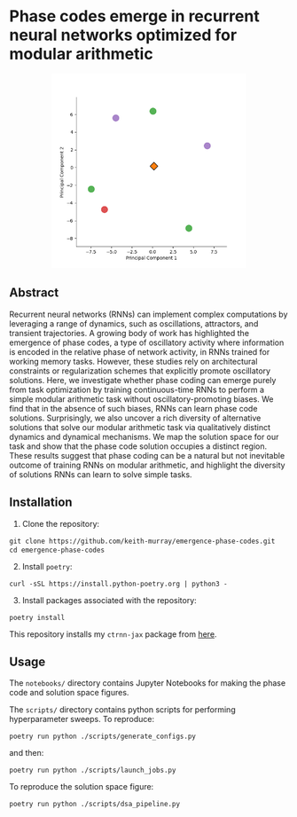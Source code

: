 # Phase codes emerge in recurrent neural networks optimized for modular arithmetic

<div align="center">
<img src="https://github.com/keith-murray/emergence-phase-codes/blob/main/results/pca_animation.gif" alt="PCA Animation" width="350">
</div>

## Abstract
Recurrent neural networks (RNNs) can implement complex computations by leveraging a range of dynamics, such as oscillations, attractors, and transient trajectories. A growing body of work has highlighted the emergence of phase codes, a type of oscillatory activity where information is encoded in the relative phase of network activity, in RNNs trained for working memory tasks. However, these studies rely on architectural constraints or regularization schemes that explicitly promote oscillatory solutions. Here, we investigate whether phase coding can emerge purely from task optimization by training continuous-time RNNs to perform a simple modular arithmetic task without oscillatory-promoting biases. We find that in the absence of such biases, RNNs can learn phase code solutions. Surprisingly, we also uncover a rich diversity of alternative solutions that solve our modular arithmetic task via qualitatively distinct dynamics and dynamical mechanisms. We map the solution space for our task and show that the phase code solution occupies a distinct region. These results suggest that phase coding can be a natural but not inevitable outcome of training RNNs on modular arithmetic, and highlight the diversity of solutions RNNs can learn to solve simple tasks.

## Installation
1. Clone the repository:
```
git clone https://github.com/keith-murray/emergence-phase-codes.git
cd emergence-phase-codes
```
2. Install `poetry`:
```
curl -sSL https://install.python-poetry.org | python3 -
```
3. Install packages associated with the repository:
```
poetry install
```
This repository installs my `ctrnn-jax` package from [here](https://github.com/keith-murray/ctrnn-jax).

## Usage
The `notebooks/` directory contains Jupyter Notebooks for making the phase code and solution space figures.

The `scripts/` directory contains python scripts for performing hyperparameter sweeps. To reproduce:
```
poetry run python ./scripts/generate_configs.py
```
and then:
```
poetry run python ./scripts/launch_jobs.py
```
To reproduce the solution space figure:
```
poetry run python ./scripts/dsa_pipeline.py
```
